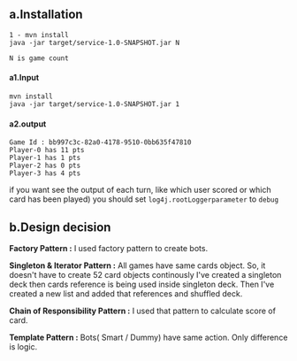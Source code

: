 ## a.Installation

```
1 - mvn install
java -jar target/service-1.0-SNAPSHOT.jar N

N is game count
```

#### a1.Input

```
mvn install
java -jar target/service-1.0-SNAPSHOT.jar 1
````
#### a2.output

````
Game Id : bb997c3c-82a0-4178-9510-0bb635f47810
Player-0 has 11 pts
Player-1 has 1 pts
Player-2 has 0 pts
Player-3 has 4 pts
````

if you want see the output of each turn, like which user scored or which card has been played) you should set `log4j.rootLoggerparameter` to `debug`


## b.Design decision

**Factory Pattern :**   I used factory pattern to create bots.

**Singleton & Iterator Pattern :**   All games have same cards object. So, it doesn't have to create 52 card objects continously I've created a singleton deck then cards reference is being used inside singleton deck. Then I've created a new list and added that references and shuffled deck.

**Chain of Responsibility Pattern :**     I used that pattern to calculate score of card.

**Template Pattern :**  Bots( Smart / Dummy) have same action. Only difference is logic.

